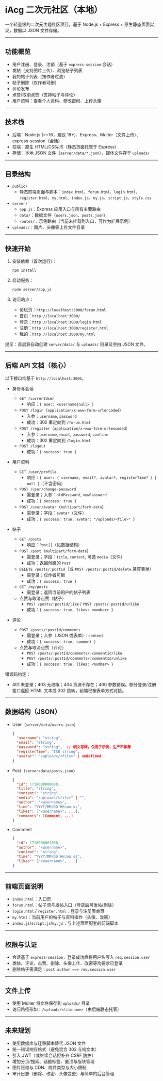 # iAcg 二次元社区（本地）

一个轻量级的二次元主题社区项目，基于 Node.js + Express + 原生静态页面实现，数据以 JSON 文件存储。

---

## 功能概览

- 用户注册、登录、注销（基于 `express-session` 会话）
- 发帖（支持图片上传）、浏览帖子列表
- 我的帖子列表（按作者过滤）
- 帖子删除（仅作者可删）
- 评论发布
- 点赞/取消点赞（支持帖子与评论）
- 用户资料：查看个人资料、修改密码、上传头像

---

## 技术栈

- 后端：Node.js (>=16，建议 18+)、Express、Multer（文件上传）、express-session（会话）
- 前端：原生 HTML/CSS/JS（静态页面托管于 Express）
- 存储：本地 JSON 文件（`server/data/*.json`），媒体文件存于 `uploads/`

---

## 目录结构

- `public/`
  - 静态前端页面与脚本：`index.html`、`forum.html`、`login.html`、`register.html`、`my.html`、`index.js`、`my.js`、`script.js`、`style.css`
- `server/`
  - `app.js`：Express 应用入口与所有主要路由
  - `data/`：数据文件（`users.json`、`posts.json`）
  - `routes/`：示例路由（当前未挂载到入口，可作为扩展示例）
- `uploads/`：图片、头像等上传文件目录

---

## 快速开始

1. 安装依赖（首次运行）：

   ```bash
   npm install
   ```

2. 启动服务：

   ```bash
   node server/app.js
   ```

3. 访问站点：

   - 论坛页：`http://localhost:3000/forum.html`
   - 首页：`http://localhost:3000/`
   - 登录：`http://localhost:3000/login.html`
   - 注册：`http://localhost:3000/register.html`
   - 我的：`http://localhost:3000/my.html`

提示：首启将自动创建 `server/data/` 与 `uploads/` 目录及空白 JSON 文件。

---

## 后端 API 文档（核心）

以下接口均基于 `http://localhost:3000`。

- 身份与会话
  - `GET /currentUser`
    - 响应：`{ user: <username|null> }`
  - `POST /login`（`application/x-www-form-urlencoded`）
    - 入参：`username`, `password`
    - 成功：302 重定向到 `/forum.html`
  - `POST /register`（`application/x-www-form-urlencoded`）
    - 入参：`username`, `email`, `password`, `confirm`
    - 成功：302 重定向到 `/login.html`
  - `POST /logout`
    - 成功：`{ success: true }`

- 用户资料
  - `GET /user/profile`
    - 响应：`{ user: { username, email?, avatar?, registerTime? } | null }`（不含密码）
  - `POST /user/change-password`
    - 需登录；入参：`oldPassword`, `newPassword`
    - 成功：`{ success: true }`
  - `POST /user/avatar`（`multipart/form-data`）
    - 需登录；字段：`avatar`（文件）
    - 成功：`{ success: true, avatar: "/uploads/<file>" }`

- 帖子
  - `GET /posts`
    - 响应：`Post[]`（见数据结构）
  - `POST /post`（`multipart/form-data`）
    - 需登录；字段：`title`, `content`, 可选 `media`（文件）
    - 成功：返回创建的 `Post`
  - `DELETE /posts/:postId`（或 `POST /posts/:postId/delete` 兼容表单）
    - 需登录；仅作者可删
    - 成功：`{ success: true }`
  - `GET /my/posts`
    - 需登录；返回当前用户的帖子列表
  - 点赞与取消点赞（帖子）
    - `POST /posts/:postId/like` / `POST /posts/:postId/unlike`
    - 成功：`{ success: true, likes: <number> }`

- 评论
  - `POST /posts/:postId/comments`
    - 需登录；入参（JSON 或表单）：`content`
    - 成功：`{ success: true, comment }`
  - 点赞与取消点赞（评论）
    - `POST /posts/:postId/comments/:commentId/like`
    - `POST /posts/:postId/comments/:commentId/unlike`
    - 成功：`{ success: true, likes: <number> }`

错误码约定：

- 401 未登录；403 无权限；404 资源不存在；400 参数错误。部分登录/注册接口返回 HTML 文本或 302 跳转，前端已按表单方式对接。

---

## 数据结构（JSON）

- User（`server/data/users.json`）
  ```json
  {
    "username": "string",
    "email": "string",
    "password": "string",  // 明文存储，仅用于示例，生产不推荐
    "registerTime": "ISO string",
    "avatar": "/uploads/<file>" | undefined
  }
  ```

- Post（`server/data/posts.json`）
  ```json
  {
    "id": 1718000000000,
    "title": "string",
    "content": "string",
    "media": "/uploads/<file>" | "",
    "author": "<username>",
    "time": "YYYY/MM/DD HH:mm:ss",
    "likes": ["<username>", ...],
    "comments": [Comment, ...]
  }
  ```

- Comment
  ```json
  {
    "id": 1718000001000,
    "author": "<username>",
    "content": "string",
    "time": "YYYY/MM/DD HH:mm:ss",
    "likes": ["<username>", ...]
  }
  ```

---

## 前端页面说明

- `index.html`：入口页
- `forum.html`：帖子流与发帖入口（登录后可发帖/删除）
- `login.html` / `register.html`：登录与注册表单页
- `my.html`：当前用户的帖子与资料操作（头像、改密）
- `index.js`/`script.js`/`my.js`：与上述页面配套的前端脚本

---

## 权限与认证

- 会话基于 `express-session`，登录成功后将用户名写入 `req.session.user`
- 发帖、评论、点赞、删除、头像上传、改密等均要求已登录
- 删除帖子需满足：`post.author === req.session.user`

---

## 文件上传

- 使用 Multer 将文件保存到 `uploads/` 目录
- 访问路径形如：`/uploads/<filename>`（由后端静态托管）


---


## 未来规划

- 使用数据库与迁移脚本替代 JSON 文件
- 统一错误响应格式（避免混合 302 与纯文本）
- 引入 JWT（或继续会话但补齐 CSRF 防护）
- 增加分页/搜索、话题标签、置顶与版块管理
- 图片压缩与 CDN、附件类型与大小限制
- 审计日志（删除、改密、头像变更）与简单的后台管理

